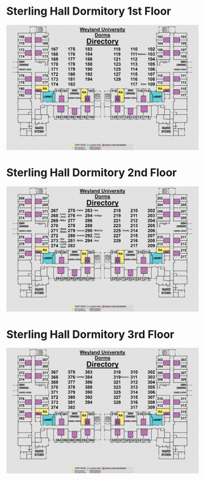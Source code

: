 # Sterling Hall Dormitory 1st Floor
<div class="dorm-layout">
    <img src="https://raw.githubusercontent.com/FFFox-ST-Manager/Weylandpedia/main/dorms/floor-1.png" alt="Floor 1">
</div>

# Sterling Hall Dormitory 2nd Floor

<div class="dorm-layout">
    <img src="https://raw.githubusercontent.com/FFFox-ST-Manager/Weylandpedia/main/dorms/floor-2.png" alt="Floor 2">
</div>

# Sterling Hall Dormitory 3rd Floor

<div class="dorm-layout">
    <img src="https://raw.githubusercontent.com/FFFox-ST-Manager/Weylandpedia/main/dorms/floor-3.png" alt="Floor 3">
</div>
